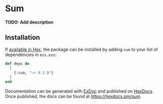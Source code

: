 # Sum

**TODO: Add description**

## Installation

If [available in Hex](https://hex.pm/docs/publish), the package can be installed
by adding `sum` to your list of dependencies in `mix.exs`:

```elixir
def deps do
  [
    {:sum, "~> 0.1.0"}
  ]
end
```

Documentation can be generated with [ExDoc](https://github.com/elixir-lang/ex_doc)
and published on [HexDocs](https://hexdocs.pm). Once published, the docs can
be found at <https://hexdocs.pm/sum>.

